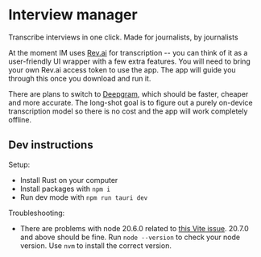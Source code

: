 # Interview manager

Transcribe interviews in one click. Made for journalists, by journalists

At the moment IM uses [Rev.ai](https://www.rev.ai/) for transcription -- you can think of it as a user-friendly UI wrapper with a few extra features. You will need to bring your own Rev.ai access token to use the app. The app will guide you through this once you download and run it.

There are plans to switch to [Deepgram](https://deepgram.com/), which should be faster, cheaper and more accurate. The long-shot goal is to figure out a purely on-device transcription model so there is no cost and the app will work completely offline.

## Dev instructions

Setup:
- Install Rust on your computer
- Install packages with `npm i`
- Run dev mode with `npm run tauri dev`

Troubleshooting:
- There are problems with node 20.6.0 related to [this Vite issue](https://github.com/vitejs/vite/issues/14299). 20.7.0 and above should be fine. Run `node --version` to check your node version. Use `nvm` to install the correct version.